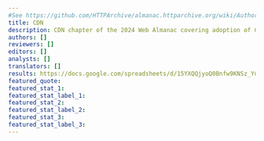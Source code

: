 ```yaml
---
#See https://github.com/HTTPArchive/almanac.httparchive.org/wiki/Authors'-Guide#metadata-to-add-at-the-top-of-your-chapters
title: CDN
description: CDN chapter of the 2024 Web Almanac covering adoption of CDNs, top CDN players, the impact of CDNs on TLS, HTTP/2+, Brotli and Client Hints adoption
authors: []
reviewers: []
editors: []
analysts: []
translators: []
results: https://docs.google.com/spreadsheets/d/15YXQQjyoQ0Bnfw9KNSz_YuGDiCfW978_WKEHvDXjdm4/
featured_quote:
featured_stat_1:
featured_stat_label_1:
featured_stat_2:
featured_stat_label_2:
featured_stat_3:
featured_stat_label_3:
---
```

